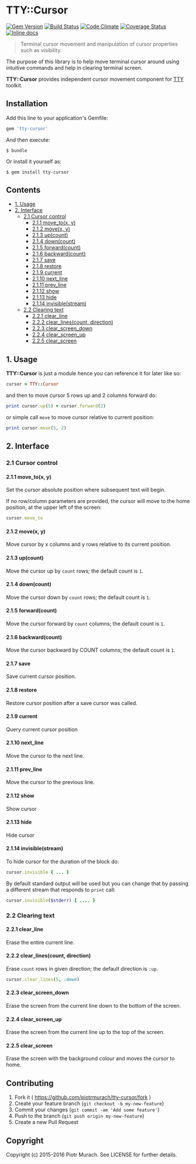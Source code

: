 # TTY::Cursor
[![Gem Version](https://badge.fury.io/rb/tty-cursor.svg)][gem]
[![Build Status](https://secure.travis-ci.org/piotrmurach/tty-cursor.svg?branch=master)][travis]
[![Code Climate](https://codeclimate.com/github/piotrmurach/tty-cursor/badges/gpa.svg)][codeclimate]
[![Coverage Status](https://coveralls.io/repos/piotrmurach/tty-cursor/badge.svg)][coverage]
[![Inline docs](http://inch-ci.org/github/piotrmurach/tty-cursor.svg?branch=master)][inchpages]

[gem]: http://badge.fury.io/rb/tty-cursor
[travis]: http://travis-ci.org/piotrmurach/tty-cursor
[codeclimate]: https://codeclimate.com/github/piotrmurach/tty-cursor
[coverage]: https://coveralls.io/r/piotrmurach/tty-cursor
[inchpages]: http://inch-ci.org/github/piotrmurach/tty-cursor

> Terminal cursor movement and manipulation of cursor properties such as visibility.

The purpose of this library is to help move terminal cursor around using intuitive commands and help in clearing terminal screen.

**TTY::Cursor** provides independent cursor movement component for [TTY](https://github.com/piotrmurach/tty) toolkit.

## Installation

Add this line to your application's Gemfile:

```ruby
gem 'tty-cursor'
```

And then execute:

    $ bundle

Or install it yourself as:

    $ gem install tty-cursor

## Contents

* [1. Usage](#1-usage)
* [2. Interface](#2-interface)
  * [2.1 Cursor control](#21-cursor-control)
    * [2.1.1 move_to(x, y)](#211-move_tox-y)
    * [2.1.2 move(x, y)](#212-movex-y)
    * [2.1.3 up(count)](#213-upcount)
    * [2.1.4 down(count)](#214-downcount)
    * [2.1.5 forward(count)](#215-forwardcount)
    * [2.1.6 backward(count)](#216-backwardcount)
    * [2.1.7 save](#217-save)
    * [2.1.8 restore](#218-restore)
    * [2.1.9 current](#219-current)
    * [2.1.10 next_line](#2110-next_line)
    * [2.1.11 prev_line](#2111-prev_line)
    * [2.1.12 show](#2112-show)
    * [2.1.13 hide](#2113-hide)
    * [2.1.14 invisible(stream)](#2114-invisiblestream)
  * [2.2 Clearing text](#22-clearing-text)
    * [2.2.1 clear_line](#221-clear_line)
    * [2.2.2 clear_lines(count, direction)](#222-clear_linescount-direction)
    * [2.2.3 clear_screen_down](#223-clear_screen_down)
    * [2.2.4 clear_screen_up](#224-clear_screen_up)
    * [2.2.5 clear_screen](#225-clear_screen)

## 1. Usage

**TTY::Cursor** is just a module hence you can reference it for later like so:

```ruby
cursor = TTY::Cursor
```

and then to move cursor 5 rows up and 2 columns forward do:

```ruby
print cursor.up(5) + cursor.forward(2)
```

or simple call `move` to move cursor relative to current position:

```ruby
print cursor.move(5, 2)
```

## 2. Interface

### 2.1 Cursor control

#### 2.1.1 move_to(x, y)

Set the cursor absolute position where subsequent text will begin.

If no row/column parameters are provided, the cursor will move to the home position, at the upper left of the screen:

```ruby
cursor.move_to
```

#### 2.1.2 move(x, y)

Move cursor by x columns and y rows relative to its current position.

#### 2.1.3 up(count)

Move the cursor up by `count` rows; the default count is `1`.

#### 2.1.4 down(count)

Move the cursor down by `count` rows; the default count is `1`.

#### 2.1.5 forward(count)

Move the cursor forward by `count` columns; the default count is `1`.

#### 2.1.6 backward(count)

Move the cursor backward by COUNT columns; the default count is `1`.

#### 2.1.7 save

Save current cursor position.

#### 2.1.8 restore

Restore cursor position after a save cursor was called.

#### 2.1.9 current

Query current cursor position

#### 2.1.10 next_line

Move the cursor to the next line.

#### 2.1.11 prev_line

Move the cursor to the previous line.

#### 2.1.12 show

Show cursor

#### 2.1.13 hide

Hide cursor

#### 2.1.14 invisible(stream)

To hide cursor for the duration of the block do:

```ruby
cursor.invisible { ... }
```

By default standard output will be used but you can change that by passing a different stream that responds to `print` call:

```ruby
cursor.invisible($stderr) { .... }
```

### 2.2 Clearing text

#### 2.2.1 clear_line

Erase the entire current line.

#### 2.2.2 clear_lines(count, direction)

Erase `count` rows in given direction; the default direction is `:up`.

```ruby
cursor.clear_lines(5, :down)
```

#### 2.2.3 clear_screen_down

Erase the screen from the current line down to the bottom of the screen.

#### 2.2.4 clear_screen_up

Erase the screen from the current line up to the top of the screen.

#### 2.2.5 clear_screen

Erase the screen with the background colour and moves the cursor to home.

## Contributing

1. Fork it ( https://github.com/piotrmurach/tty-cursor/fork )
2. Create your feature branch (`git checkout -b my-new-feature`)
3. Commit your changes (`git commit -am 'Add some feature'`)
4. Push to the branch (`git push origin my-new-feature`)
5. Create a new Pull Request

## Copyright

Copyright (c) 2015-2016 Piotr Murach. See LICENSE for further details.
